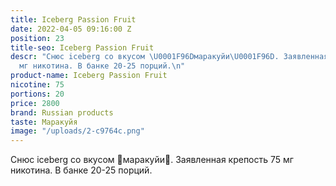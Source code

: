 ```yaml
---
title: Iceberg Passion Fruit
date: 2022-04-05 09:16:00 Z
position: 23
title-seo: Iceberg Passion Fruit
descr: "Снюс iceberg со вкусом \U0001F96Dмаракуйи\U0001F96D. Заявленная крепость 75
  мг никотина. В банке 20-25 порций.\n"
product-name: Iceberg Passion Fruit
nicotine: 75
portions: 20
price: 2800
brand: Russian products
taste: Маракуйя
image: "/uploads/2-c9764c.png"
---
```


Снюс iceberg со вкусом 🥭маракуйи🥭. Заявленная крепость 75 мг никотина. В банке 20-25 порций.
